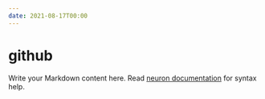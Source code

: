 ```yaml
---
date: 2021-08-17T00:00
---
```


# github

Write your Markdown content here. Read [neuron documentation](https://neuron.zettel.page/2011404.html) for syntax help.

